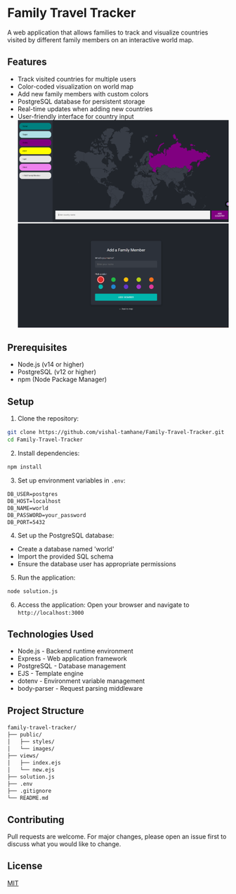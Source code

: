 # Family Travel Tracker

A web application that allows families to track and visualize countries visited by different family members on an interactive world map.

## Features
- Track visited countries for multiple users
- Color-coded visualization on world map
- Add new family members with custom colors
- PostgreSQL database for persistent storage
- Real-time updates when adding new countries
- User-friendly interface for country input
![ScreenShot](assets/Images/image2.png)
![ScreenShot](assets/Images/image1.png)
## Prerequisites
- Node.js (v14 or higher)
- PostgreSQL (v12 or higher)
- npm (Node Package Manager)

## Setup
1. Clone the repository:
```bash
git clone https://github.com/vishal-tamhane/Family-Travel-Tracker.git
cd Family-Travel-Tracker
```

2. Install dependencies:
```bash
npm install
```

3. Set up environment variables in `.env`:
```env
DB_USER=postgres
DB_HOST=localhost
DB_NAME=world
DB_PASSWORD=your_password
DB_PORT=5432
```

4. Set up the PostgreSQL database:
- Create a database named 'world'
- Import the provided SQL schema
- Ensure the database user has appropriate permissions

5. Run the application:
```bash
node solution.js
```

6. Access the application:
Open your browser and navigate to `http://localhost:3000`

## Technologies Used
- Node.js - Backend runtime environment
- Express - Web application framework
- PostgreSQL - Database management
- EJS - Template engine
- dotenv - Environment variable management
- body-parser - Request parsing middleware

## Project Structure
```
family-travel-tracker/
├── public/
│   ├── styles/
│   └── images/
├── views/
│   ├── index.ejs
│   └── new.ejs
├── solution.js
├── .env
├── .gitignore
└── README.md
```

## Contributing
Pull requests are welcome. For major changes, please open an issue first to discuss what you would like to change.

## License
[MIT](https://choosealicense.com/licenses/mit/)